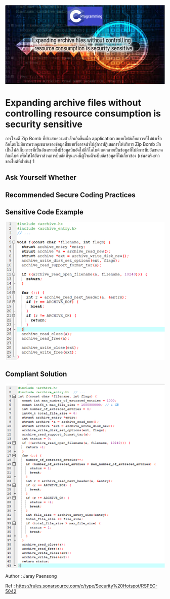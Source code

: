 <img src="60.PNG" >

# Expanding archive files without controlling resource consumption is security sensitive

การโจมตี Zip Bomb ที่ประสบความสำเร็จเกิดขึ้นเมื่อ application ขยายไฟล์เก็บถาวรที่ไม่น่าเชื่อถือโดยไม่มีการควบคุมขนาดของข้อมูลที่ขยายซึ่งอาจนำไปสู่การปฏิเสธการให้บริการ Zip Bomb มักเป็นไฟล์เก็บถาวรที่เป็นอันตรายซึ่งมีข้อมูลบีบอัดไม่กี่กิโลไบต์ แต่กลายเป็นข้อมูลที่ไม่มีการบีบอัดขนาดกิกะไบต์ เพื่อให้ได้อัตราส่วนการบีบอัดที่รุนแรงนี้ผู้โจมตีจะบีบอัดข้อมูลที่ไม่เกี่ยวข้อง (เช่นสตริงยาวของไบต์ที่ซ้ำกัน) 1


## Ask Yourself Whether


## Recommended Secure Coding Practices


## Sensitive Code Example


<img src="61.PNG" >

## Compliant Solution


<img src="62.PNG" width=700 >

Author : Jaray Paensong

Ref : https://rules.sonarsource.com/c/type/Security%20Hotspot/RSPEC-5042

